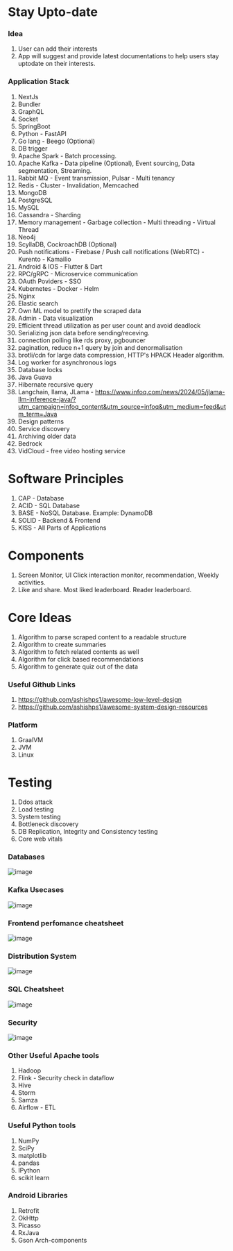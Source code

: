 # Stay Upto-date

### Idea
1. User can add their interests
2. App will suggest and provide latest documentations to help users stay uptodate on their interests.  

### Application Stack
1. NextJs
2. Bundler
3. GraphQL
4. Socket
5. SpringBoot
6. Python - FastAPI
7. Go lang - Beego (Optional)
8. DB trigger
9. Apache Spark - Batch processing.
10. Apache Kafka - Data pipeline (Optional), Event sourcing, Data segmentation, Streaming.
11. Rabbit MQ - Event transmission, Pulsar - Multi tenancy
12. Redis - Cluster - Invalidation, Memcached
13. MongoDB
14. PostgreSQL
15. MySQL
16. Cassandra - Sharding
17. Memory management - Garbage collection - Multi threading - Virtual Thread
18. Neo4j
19. ScyllaDB, CockroachDB (Optional)
20. Push notifications - Firebase / Push call notifications (WebRTC) - Kurento - Kamailio
21. Android & IOS - Flutter & Dart
22. RPC/gRPC - Microservice communication
23. OAuth Poviders - SSO
24. Kubernetes - Docker - Helm
25. Nginx
26. Elastic search
27. Own ML model to prettify the scraped data
28. Admin - Data visualization
29. Efficient thread utilization as per user count and avoid deadlock
30. Serializing json data before sending/receving.
31. connection polling like rds proxy, pgbouncer
32. pagination, reduce n+1 query by join and denormalisation
33. brotli/cdn for large data compression, HTTP's HPACK Header algorithm.
34. Log worker for asynchronous logs
35. Database locks
36. Java Guava
37. Hibernate recursive query
38. Langchain, llama, JLama - https://www.infoq.com/news/2024/05/jlama-llm-inference-java/?utm_campaign=infoq_content&utm_source=infoq&utm_medium=feed&utm_term=Java
39. Design patterns
40. Service discovery
41. Archiving older data
42. Bedrock
43. VidCloud - free video hosting service

# Software Principles
1. CAP - Database
2. ACID - SQL Database
3. BASE - NoSQL Database. Example: DynamoDB
4. SOLID - Backend & Frontend
5. KISS - All Parts of Applications

# Components
1. Screen Monitor, UI Click interaction monitor, recommendation, Weekly activities.
2. Like and share. Most liked leaderboard. Reader leaderboard.

# Core Ideas
1. Algorithm to parse scraped content to a readable structure
2. Algorithm to create summaries
3. Algorithm to fetch related contents as well
4. Algorithm for click based recommendations
5. Algorithm to generate quiz out of the data

### Useful Github Links
1. https://github.com/ashishps1/awesome-low-level-design
2. https://github.com/ashishps1/awesome-system-design-resources

### Platform
1. GraalVM
2. JVM
3. Linux

# Testing
1. Ddos attack
2. Load testing
3. System testing
4. Bottleneck discovery
5. DB Replication, Integrity and Consistency testing
6. Core web vitals

### Databases
![image](https://github.com/user-attachments/assets/f8c77602-35d3-4985-b71b-53c1fc8ad9c9)

### Kafka Usecases
![image](https://github.com/user-attachments/assets/6f5a7445-9a8e-487b-addc-e3339a3e9921)

### Frontend perfomance cheatsheet
![image](https://github.com/user-attachments/assets/80979569-2c04-4888-bae3-83825f27c670)

### Distribution System
![image](https://github.com/user-attachments/assets/384b14a2-c39d-4fcf-9d3a-7b6c1ea43a80)

### SQL Cheatsheet
![image](https://github.com/user-attachments/assets/9d99eae2-f3d3-4d35-9fff-798d7b074991)

### Security
![image](https://github.com/user-attachments/assets/25a5fd8c-dd24-45a2-8665-dfdb3246df8e)

### Other Useful Apache tools
1. Hadoop
2. Flink - Security check in dataflow
3. Hive
4. Storm
5. Samza
6. Airflow - ETL

### Useful Python tools
1. NumPy
2. SciPy
3. matplotlib
4. pandas
5. IPython
6. scikit learn

### Android Libraries
1. Retrofit
2. OkHttp
3. Picasso
4. RxJava
5. Gson Arch-components
